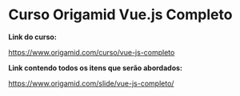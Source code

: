 # Curso Origamid Vue.js Completo

**Link do curso:**

https://www.origamid.com/curso/vue-js-completo

**Link contendo todos os itens que serão abordados:**

https://www.origamid.com/slide/vue-js-completo/